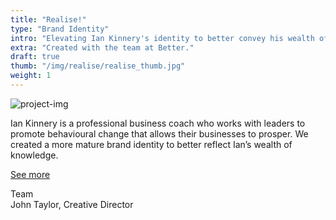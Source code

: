 ```yaml
---
title: "Realise!"
type: "Brand Identity"
intro: "Elevating Ian Kinnery's identity to better convey his wealth of knowledge and experience as a business coach."
extra: "Created with the team at Better."
draft: true
thumb: "/img/realise/realise_thumb.jpg"
weight: 1
---
```

<div class="row">
    <div class="col-xs-12">
        <img src="/img/realise/realise_logo.jpg" alt="project-img" class="project-img">
    </div>
</div>
<div class="row work-detail-container">
    <div class="col-xs-offset-0 col-xs-10 col-sm-offset-1 col-sm-6">
        <p class="work-detail">
            Ian Kinnery is a professional business coach who works with leaders to promote behavioural change that allows their businesses to prosper. We created a more mature brand identity to better reflect Ian’s wealth of knowledge.
        </p>
        <p><a href="https://better.agency/work/kinnery/" class="work-detail-link">See more</a></p>
    </div>
    <div class="col-xs-offset-0 col-xs-7 col-sm-offset-1 col-sm-3">
        <p class="work-detail">
            Team
            <br>
            John Taylor, Creative Director
        </p>
    </div>
</div>
